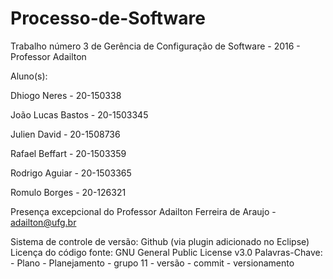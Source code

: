 # Processo-de-Software
Trabalho número 3 de Gerência de Configuração de Software - 2016 - Professor Adailton

Aluno(s):

Dhiogo Neres - 20-150338

João Lucas Bastos - 20-1503345

Julien David - 20-1508736

Rafael Beffart - 20-1503359

Rodrigo Aguiar - 20-1503365

Romulo Borges - 20-126321

Presença excepcional do Professor Adailton Ferreira de Araujo - adailton@ufg.br

Sistema de controle de versão: Github (via plugin adicionado no Eclipse)
Licença do código fonte: GNU General Public License v3.0
Palavras-Chave:
				- Plano
				- Planejamento
				- grupo 11
				- versão
				- commit
				- versionamento

